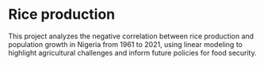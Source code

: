 # Rice production 
 This project analyzes the negative correlation between rice production and population growth in Nigeria from 1961 to 2021, using linear modeling to highlight agricultural challenges and inform future policies for food security.
